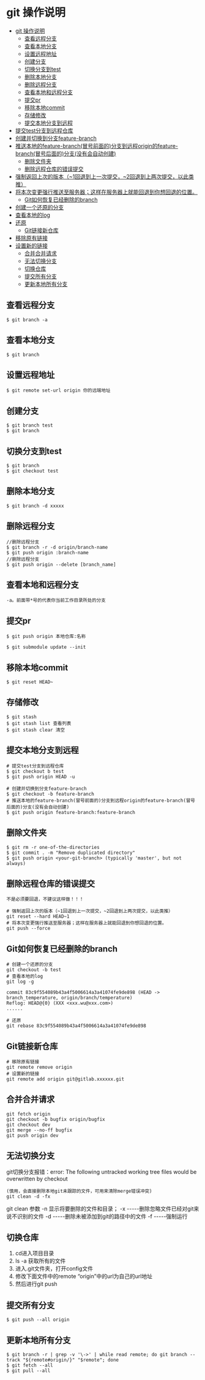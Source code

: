 # git 操作说明
- [git 操作说明](#git-操作说明)
  - [查看远程分支](#查看远程分支)
  - [查看本地分支](#查看本地分支)
  - [设置远程地址](#设置远程地址)
  - [创建分支](#创建分支)
  - [切换分支到test](#切换分支到test)
  - [删除本地分支](#删除本地分支)
  - [删除远程分支](#删除远程分支)
  - [查看本地和远程分支](#查看本地和远程分支)
  - [提交pr](#提交pr)
  - [移除本地commit](#移除本地commit)
  - [存储修改](#存储修改)
  - [提交本地分支到远程](#提交本地分支到远程)
- [提交test分支到远程仓库](#提交test分支到远程仓库)
- [创建并切换到分支feature-branch](#创建并切换到分支feature-branch)
- [推送本地的feature-branch(冒号前面的)分支到远程origin的feature-branch(冒号后面的)分支(没有会自动创建)](#推送本地的feature-branch冒号前面的分支到远程origin的feature-branch冒号后面的分支没有会自动创建)
  - [删除文件夹](#删除文件夹)
  - [删除远程仓库的错误提交](#删除远程仓库的错误提交)
- [强制返回上次的版本（~1回退到上一次提交，~2回退到上两次提交，以此类推）](#强制返回上次的版本1回退到上一次提交2回退到上两次提交以此类推)
- [将本次变更强行推送至服务器；这样在服务器上就能回退到你想回退的位置。](#将本次变更强行推送至服务器这样在服务器上就能回退到你想回退的位置)
  - [Git如何恢复已经删除的branch](#git如何恢复已经删除的branch)
- [创建一个还原的分支](#创建一个还原的分支)
- [查看本地的log](#查看本地的log)
- [还原](#还原)
  - [Git链接新仓库](#git链接新仓库)
- [移除原有链接](#移除原有链接)
- [设置新的链接](#设置新的链接)
  - [合并合并请求](#合并合并请求)
  - [无法切换分支](#无法切换分支)
  - [切换仓库](#切换仓库)
  - [提交所有分支](#提交所有分支)
  - [更新本地所有分支](#更新本地所有分支)

## 查看远程分支
~~~ shell
$ git branch -a
~~~

## 查看本地分支
~~~ shell
$ git branch
~~~

## 设置远程地址
~~~
$ git remote set-url origin 你的远端地址 
~~~

## 创建分支
~~~ shell
$ git branch test
$ git branch
~~~

## 切换分支到test
~~~ shell
$ git branch
$ git checkout test
~~~

## 删除本地分支   
~~~ shell
$ git branch -d xxxxx
~~~

## 删除远程分支
~~~ shell
//删除远程分支
$ git branch -r -d origin/branch-name
$ git push origin :branch-name
//删除远程分支
$ git push origin --delete [branch_name]
~~~

## 查看本地和远程分支 
~~~ shell 
-a。前面带*号的代表你当前工作目录所处的分支
~~~

## 提交pr
~~~ shell
$ git push origin 本地仓库:名称

$ git submodule update --init
~~~

## 移除本地commit
~~~ shell
$ git reset HEAD~ 
~~~ 

## 存储修改
~~~ shell
$ git stash
$ git stash list 查看列表
$ git stash clear 清空
~~~

## 提交本地分支到远程
~~~ shell
# 提交test分支到远程仓库
$ git checkout b test
$ git push origin HEAD -u

# 创建并切换到分支feature-branch
$ git checkout -b feature-branch
# 推送本地的feature-branch(冒号前面的)分支到远程origin的feature-branch(冒号后面的)分支(没有会自动创建)
$ git push origin feature-branch:feature-branch
~~~

## 删除文件夹

~~~ shell
$ git rm -r one-of-the-directories
$ git commit . -m "Remove duplicated directory"
$ git push origin <your-git-branch> (typically 'master', but not always)
~~~

## 删除远程仓库的错误提交
```不是必须要回退，不建议这样做！！！```
~~~ shell
# 强制返回上次的版本（~1回退到上一次提交，~2回退到上两次提交，以此类推）
git reset --hard HEAD~1
# 将本次变更强行推送至服务器；这样在服务器上就能回退到你想回退的位置。
git push --force
~~~



## Git如何恢复已经删除的branch

~~~ shell
# 创建一个还原的分支
git checkout -b test
# 查看本地的log
git log -g

commit 83c9f554089b43a4f5006614a3a41074fe9de898 (HEAD -> branch_temperature, origin/branch/temperature)
Reflog: HEAD@{0} (XXX <xxx.wu@xxx.com>)
......

# 还原
git rebase 83c9f554089b43a4f5006614a3a41074fe9de898

~~~

## Git链接新仓库

~~~ shell
# 移除原有链接
git remote remove origin
# 设置新的链接
git remote add origin git@gitlab.xxxxxx.git
~~~

## 合并合并请求
``` shell
git fetch origin
git checkout -b bugfix origin/bugfix
git checkout dev
git merge --no-ff bugfix
git push origin dev
```


## 无法切换分支

git切换分支报错：error: The following untracked working tree files would be overwritten by checkout

``` shell
(慎用，会直接删除本地git未跟踪的文件，可用来清除merge错误冲突)
git clean -d -fx
```

 git clean 参数 
    -n 显示将要删除的文件和目录；
    -x -----删除忽略文件已经对git来说不识别的文件
    -d -----删除未被添加到git的路径中的文件
    -f -----强制运行

## 切换仓库
1. cd进入项目目录
2. ls -a 获取所有的文件
3. 进入.git文件夹，打开config文件
4. 修改下面文件中的remote “origin”中的url为自己的url地址
5. 然后进行git push


## 提交所有分支
``` git
$ git push --all origin
```

## 更新本地所有分支
``` git 
$ git branch -r | grep -v '\->' | while read remote; do git branch --track "${remote#origin/}" "$remote"; done
$ git fetch --all
$ git pull --all
```